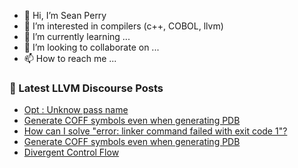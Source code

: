 - 👋 Hi, I’m Sean Perry
- 👀 I’m interested in compilers (c++, COBOL, llvm)
- 🌱 I’m currently learning ...
- 💞️ I’m looking to collaborate on ...
- 📫 How to reach me ...

<!---
s66perry/s66perry is a ✨ special ✨ repository because its `README.md` (this file) appears on your GitHub profile.
You can click the Preview link to take a look at your changes.
--->
### 📕 Latest LLVM Discourse Posts

<!-- DISCOURSE-LLVM:START -->
- [Opt : Unknow pass name](https://discourse.llvm.org/t/opt-unknow-pass-name/80492#post_1)
- [Generate COFF symbols even when generating PDB](https://discourse.llvm.org/t/generate-coff-symbols-even-when-generating-pdb/80488#post_2)
- [How can I solve &quot;error: linker command failed with exit code 1&quot;?](https://discourse.llvm.org/t/how-can-i-solve-error-linker-command-failed-with-exit-code-1/80490#post_1)
- [Generate COFF symbols even when generating PDB](https://discourse.llvm.org/t/generate-coff-symbols-even-when-generating-pdb/80488#post_1)
- [Divergent Control Flow](https://discourse.llvm.org/t/divergent-control-flow/80423#post_7)
<!-- DISCOURSE-LLVM:END -->
